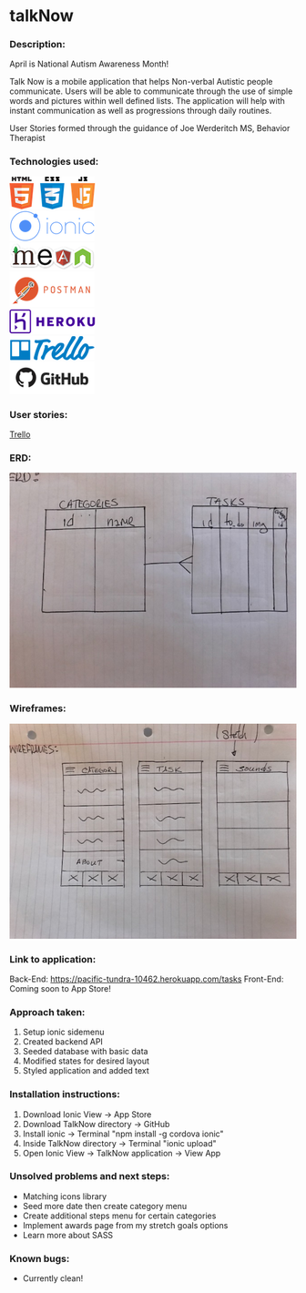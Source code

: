 # talkNow

### Description:
April is National Autism Awareness Month!<br>

Talk Now is a mobile application that helps Non-verbal Autistic people communicate. Users will be able to communicate through the use of simple words and pictures within well defined lists.  The application will help with instant communication as well as progressions through daily routines.<br>

User Stories formed through the guidance of Joe Werderitch MS, Behavior Therapist

### Technologies used:
![alt text](assets/JS-HTML-CSS.png)<br>
![alt text](assets/ionic.png)<br>
![alt text](assets/MEAN.png)<br>
![alt text](assets/Postman.png)<br>
![alt text](assets/Heroku.png)<br>
![alt text](assets/Trello.png)<br>
![alt text](assets/GitHub.png)<br>


### User stories:
[Trello](https://trello.com/b/lw7A83Q7/talk-now)

### ERD:
![alt text](assets/ERD.jpg)

### Wireframes:
![alt text](assets/WIREFRAMES.jpg)

### Link to application:
Back-End: https://pacific-tundra-10462.herokuapp.com/tasks
Front-End: Coming soon to App Store!

### Approach taken:
1. Setup ionic sidemenu
2. Created backend API
3. Seeded database with basic data
4. Modified states for desired layout
5. Styled application and added text

### Installation instructions:
1. Download Ionic View -> App Store
2. Download TalkNow directory -> GitHub
3. Install ionic -> Terminal "npm install -g cordova ionic"
4. Inside TalkNow directory -> Terminal "ionic upload"
5. Open Ionic View -> TalkNow application -> View App


### Unsolved problems and next steps:
- Matching icons library
- Seed more date then create category menu
- Create additional steps menu for certain categories
- Implement awards page from my stretch goals options
- Learn more about SASS

### Known bugs:
- Currently clean!
